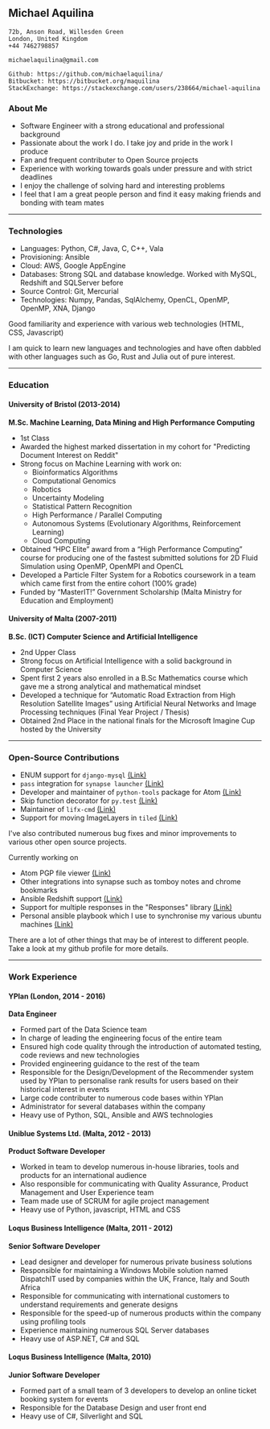 Michael Aquilina
----------------
    72b, Anson Road, Willesden Green
    London, United Kingdom
    +44 7462798857

    michaelaquilina@gmail.com

    Github: https://github.com/michaelaquilina/
    Bitbucket: https://bitbucket.org/maquilina
    StackExchange: https://stackexchange.com/users/238664/michael-aquilina

### About Me
* Software Engineer with a strong educational and professional background
* Passionate about the work I do. I take joy and pride in the work I produce
* Fan and frequent contributer to Open Source projects
* Experience with working towards goals under pressure and with strict deadlines
* I enjoy the challenge of solving hard and interesting problems
* I feel that I am a great people person and find it easy making friends and bonding with team mates

---

### Technologies
* Languages: Python, C#, Java, C, C++, Vala
* Provisioning: Ansible
* Cloud: AWS, Google AppEngine
* Databases: Strong SQL and database knowledge. Worked with MySQL, Redshift and SQLServer before
* Source Control: Git, Mercurial
* Technologies: Numpy, Pandas, SqlAlchemy, OpenCL, OpenMP, OpenMP, XNA, Django

Good familiarity and experience with various web technologies (HTML, CSS, Javascript)

I am quick to learn new languages and technologies and have often dabbled with other languages such as Go, Rust and Julia out of pure interest.

---

### Education

#### University of Bristol (2013-2014)
**M.Sc. Machine Learning, Data Mining and High Performance Computing**
* 1st Class
* Awarded the highest marked dissertation in my cohort for "Predicting Document Interest on Reddit"
* Strong focus on Machine Learning with work on:
    * Bioinformatics Algorithms
    * Computational Genomics
    * Robotics
    * Uncertainty Modeling
    * Statistical Pattern Recognition
    * High Performance / Parallel Computing
    * Autonomous Systems (Evolutionary Algorithms, Reinforcement Learning)
    * Cloud Computing
* Obtained “HPC Elite” award from a “High Performance Computing” course for producing one of the fastest submitted solutions for 2D Fluid Simulation using OpenMP, OpenMPI and OpenCL
* Developed a Particle Filter System for a Robotics coursework in a team which came first from the entire cohort (100% grade)
* Funded by “MasterIT!” Government Scholarship (Malta Ministry for Education and Employment)


#### University of Malta (2007-2011)
**B.Sc. (ICT) Computer Science and Artificial Intelligence**

* 2nd Upper Class
* Strong focus on Artificial Intelligence with a solid background in Computer Science
* Spent first 2 years also enrolled in a B.Sc Mathematics course which gave me a strong analytical and mathematical mindset
* Developed a technique for “Automatic Road Extraction from High Resolution Satellite Images” using Artificial Neural Networks and Image Processing techniques (Final Year Project / Thesis)
* Obtained 2nd Place in the national finals for the Microsoft Imagine Cup hosted by the University

---

### Open-Source Contributions
* ENUM support for `django-mysql` [(Link)](https://github.com/adamchainz/django-mysql/pull/185)
* `pass` integration for `synapse launcher` [(Link)](https://code.launchpad.net/~michaelaquilina/synapse-project/pass-plugin/+merge/281297)
* Developer and maintainer of `python-tools` package for Atom [(Link)](https://atom.io/packages/python-tools)
* Skip function decorator for `py.test` [(Link)](https://github.com/pytest-dev/pytest/pull/1040)
* Maintainer of `lifx-cmd` [(Link)](https://github.com/MichaelAquilina/lifx-cmd)
* Support for moving ImageLayers in `tiled` [(Link)](https://github.com/bjorn/tiled/pull/600)

I've also contributed numerous bug fixes and minor improvements to various other open source projects.

Currently working on
* Atom PGP file viewer [(Link)](https://github.com/MichaelAquilina/atom-pgp)
* Other integrations into synapse such as tomboy notes and chrome bookmarks
* Ansible Redshift support [(Link)](https://github.com/ansible/ansible-modules-core/pull/2777)
* Support for multiple responses in the "Responses" library [(Link)](https://github.com/getsentry/responses/pull/101)
* Personal ansible playbook which I use to synchronise my various ubuntu machines [(Link)]( http://github.com/michaelaquilina/ubuntu-ansible)

There are a lot of other things that may be of interest to different people. Take a look at my github profile for more details.

---

### Work Experience

#### YPlan (London, 2014 - 2016)
**Data Engineer**
* Formed part of the Data Science team
* In charge of leading the engineering focus of the entire team
* Ensured high code quality through the introduction of automated testing, code reviews and new technologies
* Provided engineering guidance to the rest of the team
* Responsible for the Design/Development of the Recommender system used by YPlan to personalise rank results for users based on their historical interest in events
* Large code contributer to numerous code bases within YPlan
* Administrator for several databases within the company
* Heavy use of Python, SQL, Ansible and AWS technologies

#### Uniblue Systems Ltd. (Malta, 2012 - 2013)
**Product Software Developer**
* Worked in team to develop numerous in-house libraries, tools and products for an international audience
* Also responsible for communicating with Quality Assurance, Product Management and User Experience team
* Team made use of SCRUM for agile project management
* Heavy use of Python, javascript, HTML and CSS

#### Loqus Business Intelligence (Malta, 2011 - 2012)
**Senior Software Developer**
* Lead designer and developer for numerous private business solutions
* Responsible for maintaining a Windows Mobile solution named DispatchIT used by companies within the UK, France, Italy and South Africa
* Responsible for communicating with international customers to understand requirements and generate designs
* Responsible for the speed-up of numerous products within the company using profiling tools
* Experience maintaining numerous SQL Server databases
* Heavy use of ASP.NET, C# and SQL

#### Loqus Business Intelligence     (Malta, 2010)
**Junior Software Developer**
* Formed part of a small team of 3 developers to develop an online ticket booking system for events
* Responsible for the Database Design and user front end
* Heavy use of C#, Silverlight and SQL
